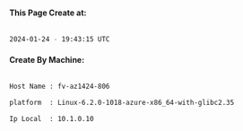 
   
#### This Page Create at:

```bash

2024-01-24 - 19:43:15 UTC

```

#### Create By Machine:

```bash

Host Name : fv-az1424-806

platform  : Linux-6.2.0-1018-azure-x86_64-with-glibc2.35

Ip Local  : 10.1.0.10

```

